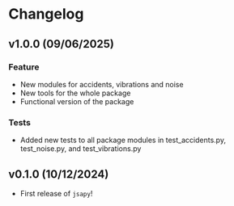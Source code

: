 # Changelog

<!--next-version-placeholder-->

## v1.0.0 (09/06/2025)

### Feature

- New modules for accidents, vibrations and noise
- New tools for the whole package
- Functional version of the package

### Tests

- Added new tests to all package modules in test_accidents.py, test_noise.py, and test_vibrations.py

## v0.1.0 (10/12/2024)

- First release of `jsapy`!